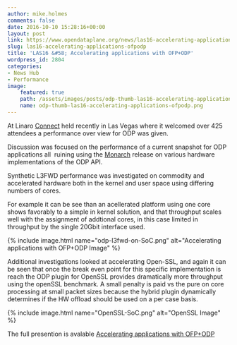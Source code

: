 ```yaml
---
author: mike.holmes
comments: false
date: 2016-10-10 15:28:16+00:00
layout: post
link: https://www.opendataplane.org/news/las16-accelerating-applications-ofpodp/
slug: las16-accelerating-applications-ofpodp
title: 'LAS16 &#58;	Accelerating applications with OFP+ODP'
wordpress_id: 2804
categories:
- News Hub
- Performance
image:
    featured: true
    path: /assets/images/posts/odp-thumb-las16-accelerating-applications-ofpodp.png
    name: odp-thumb-las16-accelerating-applications-ofpodp.png
---
```


At Linaro [Connect](http://connect.linaro.org/las16/) held recently in Las Vegas where it welcomed over 425 attendees a performance over view for ODP was given.

Discussion was focused on the performance of a current snapshot for ODP applications all  ruining using the [Monarch](http://opendataplane.org/odp-long-term-support-lts-release/) release on various hardware implementations of the ODP API.

Synthetic L3FWD performance was investigated on commodity and accelerated hardware both in the kernel and user space using differing numbers of cores.

For example it can be see than an acellerated platform using one core shows favorably to a simple in kernel solution, and that throughput scales well with the assignment of addtional cores, in this case limited in throughput by the single 20Gbit interface used.

{% include image.html name="odp-l3fwd-on-SoC.png" alt="Accelerating applications with OFP+ODP Image" %}

Additional investigations looked at accelerating Open-SSL, and again it can be seen that once the break even point for this specific implementation is reach the ODP plugin for OpenSSL provides dramatically more throughput using the openSSL benchmark. A small penalty is paid vs the pure on core processing at small packet sizes because the hybrid plugin dynamically determines if the HW offload should be used on a per case basis.

{% include image.html name="OpenSSL-SoC.png" alt="OpenSSL Image" %}


The full presention is avalable [Accelerating applications with OFP+ODP](http://connect.linaro.org/resource/las16/las16-401/)
